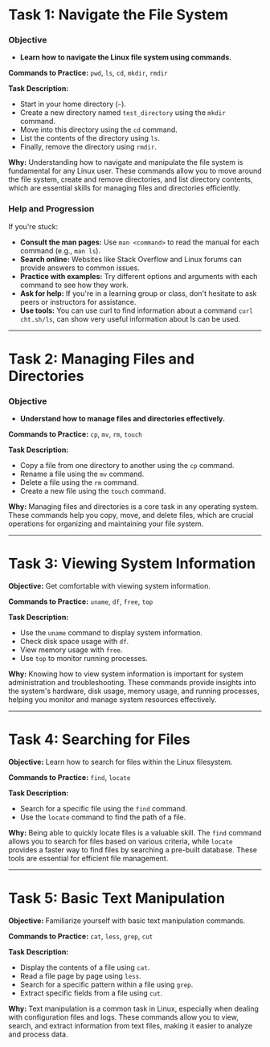 # Task 1: Navigate the File System

### Objective

* **Learn how to navigate the Linux file system using commands.**

**Commands to Practice:** `pwd`, `ls`, `cd`, `mkdir`, `rmdir`

**Task Description:**

* Start in your home directory (`~`).
* Create a new directory named `test_directory` using the `mkdir` command.
* Move into this directory using the `cd` command.
* List the contents of the directory using `ls`.
* Finally, remove the directory using `rmdir`.

**Why:** Understanding how to navigate and manipulate the file system is
fundamental for any Linux user. These commands allow you to move around the
file system, create and remove directories, and list directory contents, which
are essential skills for managing files and directories efficiently.

### Help and Progression

If you're stuck:

* **Consult the man pages:** Use `man <command>` to read the manual for each
command (e.g., `man ls`).
* **Search online:** Websites like Stack Overflow and Linux forums can provide
answers to common issues.
* **Practice with examples:** Try different options and arguments with each
command to see how they work.
* **Ask for help:** If you're in a learning group or class, don't hesitate to
ask peers or instructors for assistance.
* **Use tools:** You can use curl to find information about a command `curl
cht.sh/ls`, can show very useful information about ls can be used.

---

# Task 2: Managing Files and Directories

### Objective

* **Understand how to manage files and directories effectively.**

**Commands to Practice:** `cp`, `mv`, `rm`, `touch`

**Task Description:**

* Copy a file from one directory to another using the `cp` command.
* Rename a file using the `mv` command.
* Delete a file using the `rm` command.
* Create a new file using the `touch` command.

**Why:** Managing files and directories is a core task in any operating system.
These commands help you copy, move, and delete files, which are crucial
operations for organizing and maintaining your file system.

---

# Task 3: Viewing System Information

**Objective:** Get comfortable with viewing system information.

**Commands to Practice:** `uname`, `df`, `free`, `top`

**Task Description:**

* Use the `uname` command to display system information.
* Check disk space usage with `df`.
* View memory usage with `free`.
* Use `top` to monitor running processes.

**Why:** Knowing how to view system information is important for system
administration and troubleshooting. These commands provide insights into the
system's hardware, disk usage, memory usage, and running processes, helping you
monitor and manage system resources effectively.

---

# Task 4: Searching for Files

**Objective:** Learn how to search for files within the Linux filesystem.

**Commands to Practice:** `find`, `locate`

**Task Description:**

* Search for a specific file using the `find` command.
* Use the `locate` command to find the path of a file.

**Why:** Being able to quickly locate files is a valuable skill. The `find`
command allows you to search for files based on various criteria, while
`locate` provides a faster way to find files by searching a pre-built database.
These tools are essential for efficient file management.

---

# Task 5: Basic Text Manipulation

**Objective:** Familiarize yourself with basic text manipulation commands.

**Commands to Practice:** `cat`, `less`, `grep`, `cut`

**Task Description:**

* Display the contents of a file using `cat`.
* Read a file page by page using `less`.
* Search for a specific pattern within a file using `grep`.
* Extract specific fields from a file using `cut`.

**Why:** Text manipulation is a common task in Linux, especially when dealing
with configuration files and logs. These commands allow you to view, search,
and extract information from text files, making it easier to analyze and
process data.
